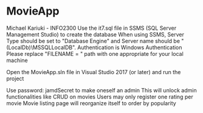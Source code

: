 # MovieApp

Michael Kariuki - INFO2300
Use the it7.sql file in SSMS (SQL Server Management Studio) to create the database
When using SSMS, Server Type should be set to "Database Engine" and Server name should be "(LocalDb)\MSSQLLocalDB". Authentication is Windows Authentication
Please replace "FILENAME = " path with one appropriate for your local machine

Open the MovieApp.sln file in Visual Studio 2017 (or later) and run the project
 

Use password: jamdSecret to make oneself an admin
This will unlock admin functionalities like CRUD on movies
Users may only register one rating per movie
Movie listing page will reorganize itself to order by popularity

